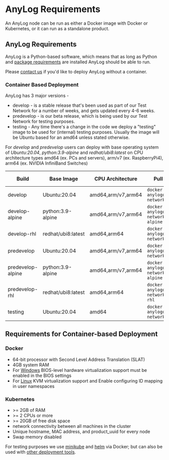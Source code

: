 # AnyLog Requirements 

An AnyLog node can be run as either a Docker image with Docker or Kubernetes, or it can run as a standalone product. 

## AnyLog Requirements
AnyLog is a Python-based software, which means that as long as Python and [package requirements](deployments/requirements.txt)
are installed AnyLog should be able to run.

Please [contact us](mailto:info@anylog.co) if you'd like to deploy AnyLog without a container. 

### Container Based Deployment 
AnyLog has 3 major versions -  
* develop - is a stable release that's been used as part of our Test Network for a number of weeks, and gets updated every 4-6 weeks.
* predevelop - is our beta release, which is being used by our Test Network for testing purposes.
* testing - Any time there's a change in the code we deploy a "testing" image to be used for (internal) testing purposes. 
Usually the image will be Ubuntu based for an amd64 unless stated otherwise.

For _develop_ and _predevelop_ users can deploy with  base operating system of _Ubuntu:20.04_, _python:3.9-alpine_ and 
_redhat/ubi8:latest_ on CPU architecture types amd64 (ex. PCs and servers), arm/v7 (ex. RaspberryPi4), arm64 (ex. NVIDIA 
InfiniBand Switches)


| Build             | Base Image          | CPU Architecture | Pull Command                                            | Compressed Size | 
|-------------------|---------------------|---|---------------------------------------------------------|-----------------|
| develop           | Ubuntu:20.04        | amd64,arm/v7,arm64 | `docker pull anylogco/anylog-network:develop`           | ~320MB                | 
| develop-alpine    | python:3.9-alpine   | amd64,arm/v7,arm64 | `docker pull anylogco/anylog-network:develop-alpine`    | ~170MB                |
| develop-rhl       | redhat/ubi8:latest  | amd64,arm64 | `docker pull anylogco/anylog-network:develop-rhl`       |  ~215MB               |
| predevelop        | Ubuntu:20.04        | amd64,arm/v7,arm64 | `docker pull anylogco/anylog-network:predevelop`        | ~320MB          | 
| predevelop-alpine | python:3.9-alpine   | amd64,arm/v7,arm64 | `docker pull anylogco/anylog-network:predevelop-alpine` | ~170MB          |
| predevelop-rhl    | redhat/ubi8:latest   | amd64,arm64 | `docker pull anylogco/anylog-network:predevelop-rhl`    | ~215MB          |
| testing           | Ubuntu:20.04        | amd64 | `docker pull anylogco/anylog-network:testing`           |


## Requirements for Container-based Deployment
### Docker 
* 64-bit processor with Second Level Address Translation (SLAT)
* 4GB system RAM
* For [Windows](https://docs.docker.com/desktop/install/windows-install/) BIOS-level hardware virtualization support must 
be enabled in the BIOS settings
* For [Linux](https://docs.docker.com/desktop/install/linux-install/#:~:text=To%20install%20Docker%20Desktop%20successfully%2C%20your%20Linux%20host,ID%20mapping%20in%20user%20namespaces%2C%20see%20File%20sharing) 
KVM virtualization support and Enable configuring ID mapping in user namespaces

### Kubernetes 
* \>= 2GB of RAM
* \>= 2 CPUs or more
* \>= 20GB of free disk space
* network connectivity between all machines in the cluster
* Unique hostname, MAC address, and product_uuid for every node
* Swap memory disabled

For testing purposes we use [minikube](https://minikube.sigs.k8s.io/docs/start/) and [helm](https://helm.sh/docs/) via 
Docker; but can also be used with [other deployment tools](https://kubernetes.io/docs/tasks/tools/).





